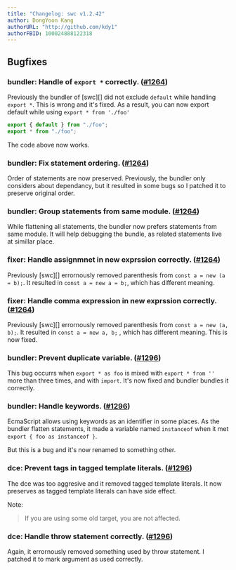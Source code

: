 ```yaml
---
title: "Changelog: swc v1.2.42"
author: DongYoon Kang
authorURL: "http://github.com/kdy1"
authorFBID: 100024888122318
---
```


## Bugfixes

### bundler: Handle of `export *` correctly. ([#1264](https://github.com/swc-project/swc/pull/1264))

Previously the bundler of [swc][] did not exclude `default` while handling `export *`.
This is wrong and it's fixed.
As a result, you can now export default while using `export * from './foo'`

```ts
export { default } from "./foo";
export * from "./foo";
```

The code above now works.

### bundler: Fix statement ordering. ([#1264](https://github.com/swc-project/swc/pull/1264))

Order of statements are now preserved.
Previously, the bundler only considers about dependancy, but it resulted in some bugs so I patched it to preserve original order.

### bundler: Group statements from same module. ([#1264](https://github.com/swc-project/swc/pull/1264))

While flattening all statements, the bundler now prefers statements from same module.
It will help debugging the bundle, as related statements live at simillar place.

### fixer: Handle assignmnet in new exprssion correctly. ([#1264](https://github.com/swc-project/swc/pull/1264))

Previously [swc][] errornously removed parenthesis from `const a = new (a = b);`.
It resulted in `const a = new a = b;`, which has different meaning.

### fixer: Handle comma expression in new exprssion correctly. ([#1264](https://github.com/swc-project/swc/pull/1264))

Previously [swc][] errornously removed parenthesis from `const a = new (a, b);`.
It resulted in `const a = new a, b;` , which has different meaning.
This is now fixed.

### bundler: Prevent duplicate variable. ([#1296](https://github.com/swc-project/swc/pull/1296))

This bug occurrs when `export * as foo` is mixed with `export * from ''` more than three times, and with `import`.
It's now fixed and bundler bundles it correctly.

### bundler: Handle keywords. ([#1296](https://github.com/swc-project/swc/pull/1296))

EcmaScript allows using keywords as an identifier in some places.
As the bundler flatten statements, it made a variable named `instanceof` when it met `export { foo as instanceof }`.

But this is a bug and it's now renamed to something other.

### dce: Prevent tags in tagged template literals. ([#1296](https://github.com/swc-project/swc/pull/1296))

The dce was too aggresive and it removed tagged template literals.
It now preserves as tagged template literals can have side effect.

Note:

> If you are using some old target, you are not affected.

### dce: Handle throw statement correctly. ([#1296](https://github.com/swc-project/swc/pull/1296))

Again, it errornously removed something used by throw statement.
I patched it to mark argument as used correctly.
